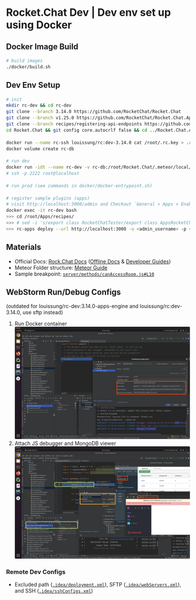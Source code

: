# Rocket.Chat Dev | Dev env set up using Docker
## Docker Image Build
```bash
# build images
./docker/build.sh
```

## Dev Env Setup
```bash
# init
mkdir rc-dev && cd rc-dev
git clone --branch 3.14.0 https://github.com/RocketChat/Rocket.Chat
git clone --branch v1.25.0 https://github.com/RocketChat/Rocket.Chat.Apps-engine
git clone --branch recipes/registering-api-endpoints https://github.com/RocketChat/Apps.RocketChat.Tester Apps/recipes
cd Rocket.Chat && git config core.autocrlf false && cd ../Rocket.Chat.Apps-engine && git config core.autocrlf false && cd ../Apps/recipes && git config core.autocrlf false && cd ../../

docker run --name rc-ssh louissung/rc:dev-3.14.0 cat /root/.rc.key > .rc.key && chmod 600 .rc.key && ssh-add .rc.key && rm .rc.key && docker rm rc-ssh
docker volume create rc-db

# run dev
docker run -idt --name rc-dev -v rc-db:/root/Rocket.Chat/.meteor/local/db -p 2222:22 -p 3000:3000 -p 3001:3001 -p 9229:9229 louissung/rc:dev-3.14.0
# ssh -p 2222 root@localhost

# run prod (see commands in docker/docker-entrypoint.sh)

# register sample plugins (apps)
# visit http://localhost:3000/admin and Checkout `General > Apps > Enable development mode & Enable the App Framework`
docker exec -it rc-dev bash
>>> cd /root/Apps/recipes/
>>> # sed -i 's/export class RocketChatTester/export class AppsRocketChatTesterApp/' AppsRocketChatTesterApp.ts  # fix `There must be an exported class`
>>> rc-apps deploy --url http://localhost:3000 -u <admin_username> -p <admin_password>
```

## Materials
* Official Docs: [Rock.Chat Docs](https://docs.rocket.chat) ([Offline Docs](rocket-chat-docs.pdf.zip) & [Developer Guides](rocket-chat-dev-docs.pdf))
* Meteor Folder structure: [Meteor Guide](https://guide.meteor.com/structure.html#example-app-structure)
* Sample breakpoint: [`server/methods/canAccessRoom.js#L10`](https://github.com/RocketChat/Rocket.Chat/blob/3.14.0/server/methods/canAccessRoom.js#L10)

## WebStorm Run/Debug Configs
(outdated for louissung/rc-dev:3.14.0-apps-engine and louissung/rc:dev-3.14.0, use sftp instead)
1. Run Docker container
    <img src="docs/img/1-docker-set-up.png" width="1080">
2. Attach JS debugger and MongoDB viewer
    <img src="docs/img/2-debugger-and-db-viewer.png" width="1080">

### Remote Dev Configs
* Excluded path ([`.idea/deployment.xml`](.idea/deployment.xml#L3-L21)), SFTP ([`.idea/webServers.xml`](.idea/webServers.xml)), and SSH ([`.idea/sshConfigs.xml`](.idea/sshConfigs.xml))
